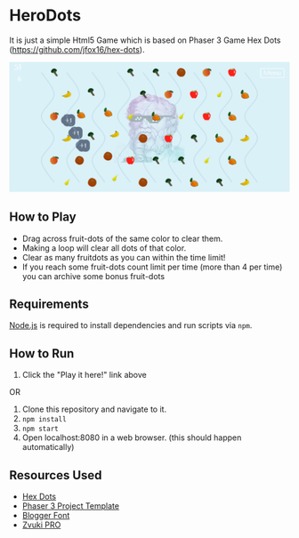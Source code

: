 # HeroDots
 It is just a simple Html5 Game which is based on Phaser 3 Game Hex Dots (https://github.com/jfox16/hex-dots).
 <p><img src="https://github.com/trimblen/TrimblenImgs/blob/master/screen.png?raw=true"></img></p>
 
## How to Play

* Drag across fruit-dots of the same color to clear them.
* Making a loop will clear all dots of that color.
* Clear as many fruitdots as you can within the time limit!
* If you reach some fruit-dots count limit per time (more than 4 per time) you can archive some bonus fruit-dots

## Requirements

[Node.js](https://nodejs.org) is required to install dependencies and run scripts via `npm`.

## How to Run

1. Click the "Play it here!" link above

OR

1. Clone this repository and navigate to it.
2. `npm install`
3. `npm start`
4. Open localhost:8080 in a web browser. (this should happen automatically)

## Resources Used
* [Hex Dots](https://github.com/jfox16/hex-dots)
* [Phaser 3 Project Template](https://github.com/photonstorm/phaser3-project-template)
* [Blogger Font](https://www.fontfabric.com/fonts/blogger/)
* [Zvuki PRO](https://www.zvukipro.com/)

